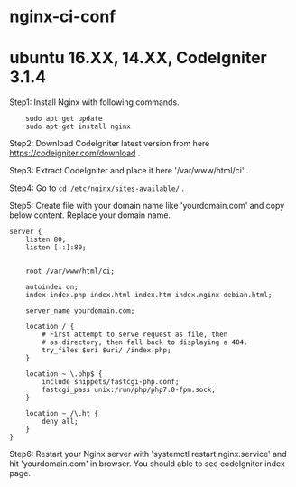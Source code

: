 # nginx-ci-conf

# ubuntu 16.XX, 14.XX, CodeIgniter 3.1.4

Step1: Install Nginx with following commands.
        
        sudo apt-get update
        sudo apt-get install nginx
        

Step2: Download CodeIgniter latest version from here https://codeigniter.com/download .

Step3: Extract CodeIgniter and place it here '/var/www/html/ci' .

Step4: Go to `cd /etc/nginx/sites-available/` . 

Step5: Create file with your domain name like 'yourdomain.com' and copy below content. Replace your domain name.

	server {
		listen 80;
		listen [::]:80;


		root /var/www/html/ci;

		autoindex on;
		index index.php index.html index.htm index.nginx-debian.html;

		server_name yourdomain.com;

		location / {
			# First attempt to serve request as file, then
			# as directory, then fall back to displaying a 404.
			try_files $uri $uri/ /index.php;
		}

		location ~ \.php$ {
			include snippets/fastcgi-php.conf;
			fastcgi_pass unix:/run/php/php7.0-fpm.sock;
		}

		location ~ /\.ht {
			deny all;
		}
	}

Step6: Restart your Nginx server with 'systemctl restart nginx.service' and hit 'yourdomain.com' in browser. You should able to see codeIgniter index page.
 
